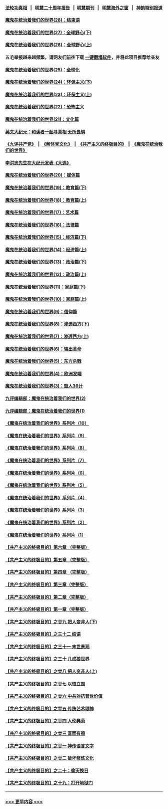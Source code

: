 #### [法轮功真相](https://github.com/gfw-breaker/truth/blob/master/README.md?t=0) &nbsp;&nbsp;|&nbsp;&nbsp; [明慧二十周年报告](https://github.com/gfw-breaker/mh-reports/blob/master/README.md?t=0) &nbsp;&nbsp;|&nbsp;&nbsp;[明慧期刊](https://github.com/gfw-breaker/mh-qikan) &nbsp;&nbsp;|&nbsp;&nbsp; [明慧海外之窗](https://github.com/gfw-breaker/mh-news/blob/master/README.md?t=0) &nbsp;&nbsp;|&nbsp;&nbsp; [神韵特别报道](https://github.com/gfw-breaker/mh-news/blob/master/shenyun.md?t=0)
#### [魔鬼在统治着我们的世界(28)：结束语](../pages/nsc422/n10936246.md?t=07151851) 
#### [魔鬼在统治着我们的世界(27)：全球野心(下)](../pages/nsc422/n10928319.md?t=07151851) 
#### [魔鬼在统治着我们的世界(26)：全球野心(上)](../pages/nsc422/n10900318.md?t=07151851) 
#### 五毛举报越来越频繁，请网友们前往下载 [一键翻墙软件](https://github.com/gfw-breaker/ssr-accounts)，并将此项目推荐给亲友
#### [魔鬼在统治着我们的世界(25)：全球化](../pages/nsc422/n10788205.md?t=07151851) 
#### [魔鬼在统治着我们的世界(24)：环保主义(下)](../pages/nsc422/n10695307.md?t=07151851) 
#### [魔鬼在统治着我们的世界(23)：环保主义(上)](../pages/nsc422/n10688613.md?t=07151851) 
#### [魔鬼在统治着我们的世界(22)：恐怖主义](../pages/nsc422/n10614727.md?t=07151851) 
#### [魔鬼在统治着我们的世界(21)：文化篇](../pages/nsc422/n10597706.md?t=07151851) 
#### [英文大纪元：和读者一起寻真相 无所畏惧](../pages/nsc422/n12542027.md?t=07151851) 
#### [《九评共产党》](https://github.com/begood0513/9ping.md/blob/master/README.md) &nbsp;|&nbsp; [《解体党文化》](../../../../jtdwh.md/blob/master/README.md)  &nbsp;|&nbsp; [《共产主义的终极目的》](../../../../gczydzjmd.md/blob/master/README.md) &nbsp;|&nbsp; [《魔鬼在统治我们的世界》](../../../../mgztzwmdsj.md/blob/master/README.md) 
#### [李洪志先生在大纪元发表《大选》](../pages/nsc422/n12534746.md?t=07151851) 
#### [魔鬼在统治着我们的世界(20)：媒体篇](../pages/nsc422/n10586579.md?t=07151851) 
#### [魔鬼在统治着我们的世界(19)：教育篇(下)](../pages/nsc422/n10564808.md?t=07151851) 
#### [魔鬼在统治着我们的世界(18)：教育篇(上)](../pages/nsc422/n10526970.md?t=07151851) 
#### [魔鬼在统治着我们的世界(17)：艺术篇](../pages/nsc422/n10499093.md?t=07151851) 
#### [魔鬼在统治着我们的世界(16)：法律篇](../pages/nsc422/n10485969.md?t=07151851) 
#### [魔鬼在统治着我们的世界(15)：经济篇(下)](../pages/nsc422/n10469975.md?t=07151851) 
#### [魔鬼在统治着我们的世界(14)：经济篇(上)](../pages/nsc422/n10457370.md?t=07151851) 
#### [魔鬼在统治着我们的世界(13)：政治篇(下)](../pages/nsc422/n10448270.md?t=07151851) 
#### [魔鬼在统治着我们的世界(12)：政治篇(上)](../pages/nsc422/n10444576.md?t=07151851) 
#### [魔鬼在统治着我们的世界(11)：家庭篇(下)](../pages/nsc422/n10440961.md?t=07151851) 
#### [魔鬼在统治着我们的世界(10)：家庭篇(上)](../pages/nsc422/n10435448.md?t=07151851) 
#### [魔鬼在统治着我们的世界(9)：信仰篇](../pages/nsc422/n10432159.md?t=07151851) 
#### [魔鬼在统治着我们的世界(8)：渗透西方(下)](../pages/nsc422/n10429603.md?t=07151851) 
#### [魔鬼在统治着我们的世界(7)：渗透西方(上)](../pages/nsc422/n10426013.md?t=07151851) 
#### [魔鬼在统治着我们的世界(6)：输出革命](../pages/nsc422/n10421536.md?t=07151851) 
#### [魔鬼在统治着我们的世界(5)：东方杀戮](../pages/nsc422/n10417707.md?t=07151851) 
#### [魔鬼在统治着我们的世界(4)：欧洲发端](../pages/nsc422/n10414890.md?t=07151851) 
#### [魔鬼在统治着我们的世界(3)：毁人36计](../pages/nsc422/n10411583.md?t=07151851) 
#### [九评编辑部：魔鬼在统治着我们的世界(2)](../pages/nsc422/n10410036.md?t=07151851) 
#### [九评编辑部：魔鬼在统治着我们的世界(1)](../pages/nsc422/n10406825.md?t=07151851) 
#### [《魔鬼在统治着我们的世界》系列片（10）](../pages/nsc422/n12292670.md?t=07151851) 
#### [《魔鬼在统治着我们的世界》系列片（9）](../pages/nsc422/n12290859.md?t=07151851) 
#### [《魔鬼在统治着我们的世界》系列片（8）](../pages/nsc422/n12287445.md?t=07151851) 
#### [《魔鬼在统治着我们的世界》系列片（7）](../pages/nsc422/n12283425.md?t=07151851) 
#### [《魔鬼在统治着我们的世界》系列片（6）](../pages/nsc422/n12282314.md?t=07151851) 
#### [《魔鬼在统治着我们的世界》系列片（5）](../pages/nsc422/n12281419.md?t=07151851) 
#### [《魔鬼在统治着我们的世界》系列片（4）](../pages/nsc422/n12274024.md?t=07151851) 
#### [《魔鬼在统治着我们的世界》系列片（3）](../pages/nsc422/n12271322.md?t=07151851) 
#### [《魔鬼在统治着我们的世界》系列片（2）](../pages/nsc422/n12269049.md?t=07151851) 
#### [《魔鬼在统治着我们的世界》系列片（1）](../pages/nsc422/n12267575.md?t=07151851) 
#### [【共产主义的终极目的】第六章 （完整版）](../pages/nsc422/n11428913.md?t=07151851) 
#### [【共产主义的终极目的】第五章 （完整版）](../pages/nsc422/n11428912.md?t=07151851) 
#### [【共产主义的终极目的】第四章 （完整版）](../pages/nsc422/n11428907.md?t=07151851) 
#### [【共产主义的终极目的】第三章（完整版）](../pages/nsc422/n11428848.md?t=07151851) 
#### [【共产主义的终极目的】第二章（完整版）](../pages/nsc422/n11428831.md?t=07151851) 
#### [【共产主义的终极目的】第一章（完整版）](../pages/nsc422/n11417651.md?t=07151851) 
#### [【共产主义的终极目的】之廿九 把人变非人(下)](../pages/nsc422/n11344140.md?t=07151851) 
#### [【共产主义的终极目的】之三十二 结语](../pages/nsc422/n11360535.md?t=07151851) 
#### [【共产主义的终极目的】之三十一 末世景观](../pages/nsc422/n11351129.md?t=07151851) 
#### [【共产主义的终极目的】之三十 几成狼世界](../pages/nsc422/n11348280.md?t=07151851) 
#### [【共产主义的终极目的】之廿八 把人变非人(上)](../pages/nsc422/n11340492.md?t=07151851) 
#### [【共产主义的终极目的】之廿七 以恨立国](../pages/nsc422/n11336944.md?t=07151851) 
#### [【共产主义的终极目的】之廿六 中共对抗普世价值](../pages/nsc422/n11324785.md?t=07151851) 
#### [【共产主义的终极目的】之廿五 传统艺术颂神](../pages/nsc422/n11296396.md?t=07151851) 
#### [【共产主义的终极目的】之廿四 人伦典范](../pages/nsc422/n11296397.md?t=07151851) 
#### [【共产主义的终极目的】之廿三 富而有德](../pages/nsc422/n11283598.md?t=07151851) 
#### [【共产主义的终极目的】之廿一 神传语言文字](../pages/nsc422/n11263265.md?t=07151851) 
#### [【共产主义的终极目的】之廿二 破坏修炼文化](../pages/nsc422/n11245728.md?t=07151851) 
#### [【共产主义的终极目的】之二十：偷天换日](../pages/nsc422/n11238846.md?t=07151851) 
#### [【共产主义的终极目的】之十九：打开地狱门](../pages/nsc422/n11206376.md?t=07151851) 

----
#### [ >>> 更早内容 <<< ](../indexes/nsc422-earlier.md)
